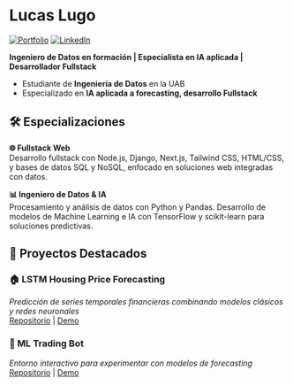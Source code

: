 # Lucas Lugo 
[![Portfolio](https://img.shields.io/badge/%20Portfolio-lxve.blog-blue?style=for-the-badge)](https://lxve.blog)
[![LinkedIn](https://img.shields.io/badge/LinkedIn-Profile-blue?logo=linkedin&style=for-the-badge)](https://www.linkedin.com/in/lucas-ariel-lugo-vera-21541b240)

**Ingeniero de Datos en formación | Especialista en IA aplicada | Desarrollador Fullstack**

-  Estudiante de **Ingeniería de Datos**  en la UAB
-  Especializado en **IA aplicada a forecasting, desarrollo Fullstack**

## 🛠️ Especializaciones

**🌐 Fullstack Web**  
Desarrollo fullstack con Node.js, Django, Next.js, Tailwind CSS, HTML/CSS, y bases de datos SQL y NoSQL, enfocado en soluciones web integradas con datos.

**📊 Ingeniero de Datos & IA**  
Procesamiento y análisis de datos con Python y Pandas. Desarrollo de modelos de Machine Learning e IA con TensorFlow y scikit-learn para soluciones predictivas.

## 🚀 Proyectos Destacados

### 🏠 LSTM Housing Price Forecasting
_Predicción de series temporales financieras combinando modelos clásicos y redes neuronales_   
[Repositorio](#) | [Demo](#)

### 🤖 ML Trading Bot 
_Entorno interactivo para experimentar con modelos de forecasting_  
[Repositorio](#)  | [Demo](#)
